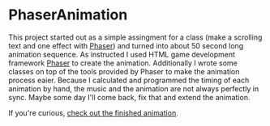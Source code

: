 # PhaserAnimation

This project started out as a simple assingment for a class (make a scrolling text and one effect with [Phaser](http://phaser.io)) and turned into about 50 second long animation sequence. As instructed I used HTML game development framework [Phaser](http://phaser.io) to create the animation. Additionally I wrote some classes on top of the tools provided by Phaser to make the animation process eaier. Because I calculated and programmed the timing of each animation by hand, the music and the animation are not always perfectly in sync. Maybe some day I'll come back, fix that and extend the animation.

If you're curious, [check out the finished animation](http://rajala.me/PhaserAnimation/).
